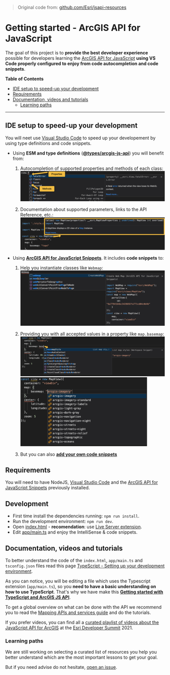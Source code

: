 > Original code from: [github.com/Esri/jsapi-resources](https://github.com/Esri/jsapi-resources/tree/master/4.x/typescript/demo)

# Getting started - ArcGIS API for JavaScript

The goal of this project is to **provide the best developer experience** possible for developers learning the [ArcGIS API for JavaScript](http://js.arcgis.com/) **using VS Code properly configured to enjoy from code autocompletion and code snippets**.

<!-- START doctoc generated TOC please keep comment here to allow auto update -->
<!-- DON'T EDIT THIS SECTION, INSTEAD RE-RUN doctoc TO UPDATE -->
**Table of Contents**  

- [IDE setup to speed-up your development](#ide-setup-to-speed-up-your-development)
- [Requirements](#requirements)
- [Documentation, videos and tutorials](#documentation-videos-and-tutorials)
  - [Learning paths](#learning-paths)

<!-- END doctoc generated TOC please keep comment here to allow auto update -->

---

## IDE setup to speed-up your development

You will neet use [Visual Studio Code](https://code.visualstudio.com/download) to speed up your developement by using type definitions and code snippets. 

* Using **ESM and type definitions** (**[@types/arcgis-js-api](https://www.npmjs.com/package/@types/arcgis-js-api)**) you will benefit from:
    1) Autocompletion of supported properties and methods of each class:<br>
    ![Autocomplete properties example](assets/autocomplete-properties-2.png)
    
    2) Documentation about supported parameters, links to the API Reference, etc.:<br>
    ![ArcGIS type definitons example](assets/arcgis-typings.png)
* Using **[ArcGIS API for JavaScript Snippets](https://marketplace.visualstudio.com/items?itemName=Esri.arcgis-jsapi-snippets)**. It includes **code snippets** to:
    1) Help you instantiate classes like `Webmap`:<br>
    ![Code snippets](assets/webmap-code-snippet.png)

    2) Providing you with all accepted values in a property like `map.basemap`:<br>
    ![basemap-style-autocomplete-1](assets/basemap-style-autocomplete-1.png)<br><img alt="basemap-style-autocomplete-2" src="assets/basemap-style-autocomplete-2.png" width="400">

    3) But you can also **[add your own code snippets](https://github.com/Esri/arcgis-js-vscode-snippets/blob/master/contributing.md#contributing-guidelines)**

## Requirements

You will need to have NodeJS, [Visual Studio Code](https://code.visualstudio.com/download) and the [ArcGIS API for JavaScript Snippets](https://marketplace.visualstudio.com/items?itemName=Esri.arcgis-jsapi-snippets) previously installed.

## Development

* First time install the dependencies running: `npm run install`.
* Run the development environment: `npm run dev`.
* Open [index.html](index.html) - **recomendation**: use [Live Server extension](https://marketplace.visualstudio.com/items?itemName=ritwickdey.LiveServer).
* Edit [app/main.ts](app/main.ts) and enjoy the IntelliSense & code snippets.

## Documentation, videos and tutorials

To better understand the code of the `index.html`, `app/main.ts` and `tsconfig.json` files read this page [TypeScript - Setting up your development environment](https://developers.arcgis.com/javascript/latest/typescript-setup/).

As you can notice, you will be editing a file which uses the Typescript extension (`app/main.ts`), so you **need to have a basic understanding on how to use TypeScript**. That's why we have make this **[Getting started with TypeScript and ArcGIS JS API](../docs/README.md)**.

To get a global overview on what can be done with the API we recommend you to read the [Mapping APIs and services guide](https://developers.arcgis.com/documentation/mapping-apis-and-services/maps/) and do the tutorials.

If you prefer videos, you can find all a [curated playlist of videos about the JavaScript API for ArcGIS](https://gist.github.com/hhkaos/0990fe034fc37c800206964f23e6f9e4#file-readme-md) at the [Esri Developer Summit](https://www.esri.com/en-us/about/events/devsummit/save-date) 2021.

### Learning paths

We are still working on selecting a curated list of resources you help you better understand which are the most important lessons to get your goal.

But if you need advise do not hesitate, [open an issue](https://github.com/hhkaos/arcgis-jsapi-getting-started/issues).